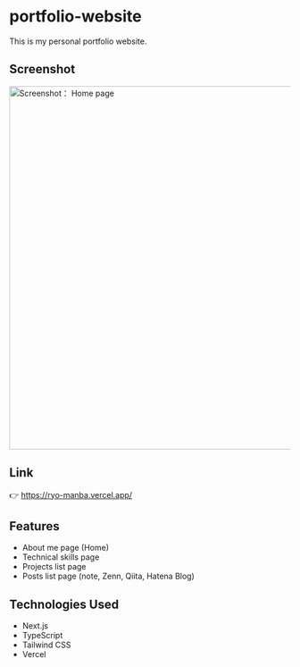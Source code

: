 # portfolio-website

This is my personal portfolio website.

## Screenshot
<img width="650" alt="Screenshot： Home page" src="https://github.com/ryo-manba/portfolio-website/assets/76232929/588581e5-8fda-4318-bf74-57881584c142">


## Link
👉 https://ryo-manba.vercel.app/

## Features

- About me page (Home)
- Technical skills page
- Projects list page
- Posts list page (note, Zenn, Qiita, Hatena Blog)

## Technologies Used

- Next.js
- TypeScript
- Tailwind CSS
- Vercel

